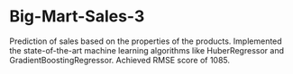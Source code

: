 # Big-Mart-Sales-3
Prediction of sales based on the properties of the products. Implemented the state-of-the-art machine learning algorithms like HuberRegressor and GradientBoostingRegressor. Achieved RMSE score of 1085.
